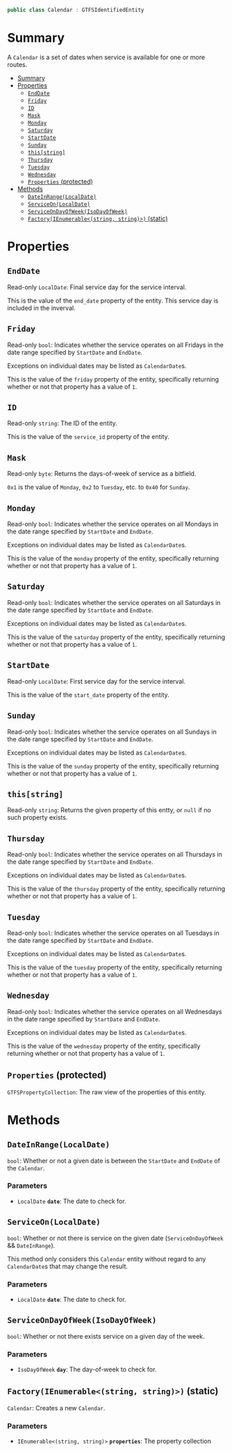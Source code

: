 ```csharp
public class Calendar : GTFSIdentifiedEntity
```

# Summary
A `Calendar` is a set of dates when service is available for one or more routes.

- [Summary](#summary)
- [Properties](#properties)
  - [`EndDate`](#enddate)
  - [`Friday`](#friday)
  - [`ID`](#id)
  - [`Mask`](#mask)
  - [`Monday`](#monday)
  - [`Saturday`](#saturday)
  - [`StartDate`](#startdate)
  - [`Sunday`](#sunday)
  - [`this[string]`](#thisstring)
  - [`Thursday`](#thursday)
  - [`Tuesday`](#tuesday)
  - [`Wednesday`](#wednesday)
  - [`Properties` (protected)](#properties-protected)
- [Methods](#methods)
  - [`DateInRange(LocalDate)`](#dateinrangelocaldate)
  - [`ServiceOn(LocalDate)`](#serviceonlocaldate)
  - [`ServiceOnDayOfWeek(IsoDayOfWeek)`](#serviceondayofweekisodayofweek)
  - [`Factory(IEnumerable<(string, string)>)` (static)](#factoryienumerablestring-string-static)



# Properties


## `EndDate`
Read-only `LocalDate`: Final service day for the service interval.

This is the value of the `end_date` property of the entity. This service day is included in the inverval.


## `Friday`
Read-only `bool`: Indicates whether the service operates on all Fridays in the date range specified by `StartDate` and `EndDate`.

Exceptions on individual dates may be listed as `CalendarDate`s.

This is the value of the `friday` property of the entity, specifically returning whether or not that property has a value of `1`.


## `ID`
Read-only `string`: The ID of the entity.

This is the value of the `service_id` property of the entity.


## `Mask`
Read-only `byte`: Returns the days-of-week of service as a bitfield.

`0x1` is the value of `Monday`, `0x2` to `Tuesday`, etc. to `0x40` for `Sunday`.


## `Monday`
Read-only `bool`: Indicates whether the service operates on all Mondays in the date range specified by `StartDate` and `EndDate`.

Exceptions on individual dates may be listed as `CalendarDate`s.

This is the value of the `monday` property of the entity, specifically returning whether or not that property has a value of `1`.


## `Saturday`
Read-only `bool`: Indicates whether the service operates on all Saturdays in the date range specified by `StartDate` and `EndDate`.

Exceptions on individual dates may be listed as `CalendarDate`s.

This is the value of the `saturday` property of the entity, specifically returning whether or not that property has a value of `1`.


## `StartDate`
Read-only `LocalDate`: First service day for the service interval.

This is the value of the `start_date` property of the entity.


## `Sunday`
Read-only `bool`: Indicates whether the service operates on all Sundays in the date range specified by `StartDate` and `EndDate`.

Exceptions on individual dates may be listed as `CalendarDate`s.

This is the value of the `sunday` property of the entity, specifically returning whether or not that property has a value of `1`.


## `this[string]`
Read-only `string`: Returns the given property of this entty, or `null` if no such property exists.


## `Thursday`
Read-only `bool`: Indicates whether the service operates on all Thursdays in the date range specified by `StartDate` and `EndDate`.

Exceptions on individual dates may be listed as `CalendarDate`s.

This is the value of the `thursday` property of the entity, specifically returning whether or not that property has a value of `1`.


## `Tuesday`
Read-only `bool`: Indicates whether the service operates on all Tuesdays in the date range specified by `StartDate` and `EndDate`.

Exceptions on individual dates may be listed as `CalendarDate`s.

This is the value of the `tuesday` property of the entity, specifically returning whether or not that property has a value of `1`.


## `Wednesday`
Read-only `bool`: Indicates whether the service operates on all Wednesdays in the date range specified by `StartDate` and `EndDate`.

Exceptions on individual dates may be listed as `CalendarDate`s.

This is the value of the `wednesday` property of the entity, specifically returning whether or not that property has a value of `1`.


## `Properties` (protected)
`GTFSPropertyCollection`: The raw view of the properties of this entity.



# Methods


## `DateInRange(LocalDate)`
`bool`: Whether or not a given date is between the `StartDate` and `EndDate` of the `Calendar`.

### Parameters
* `LocalDate` **`date`**: The date to check for.


## `ServiceOn(LocalDate)`
`bool`: Whether or not there is service on the given date (`ServiceOnDayOfWeek` &amp;&amp; `DateInRange`).

This method only considers this `Calendar` entity without regard to any `CalendarDate`s that may change the result.

### Parameters
* `LocalDate` **`date`**: The date to check for.


## `ServiceOnDayOfWeek(IsoDayOfWeek)`
`bool`: Whether or not there exists service on a given day of the week.

### Parameters
* `IsoDayOfWeek` **`day`**: The day-of-week to check for.


## `Factory(IEnumerable<(string, string)>)` (static)
`Calendar`: Creates a new `Calendar`.

### Parameters
* `IEnumerable<(string, string)>` **`properties`**: The property collection